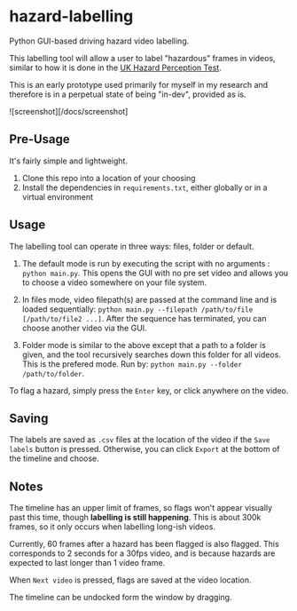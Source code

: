 # hazard-labelling

Python GUI-based driving hazard video labelling.

This labelling tool will allow a user to label "hazardous" frames in videos, similar to how it is done in the [UK Hazard Perception Test](https://www.gov.uk/theory-test/hazard-perception-test).

This is an early prototype used primarily for myself in my research and therefore is in a perpetual state of being "in-dev", provided as is.

![screenshot][/docs/screenshot]

## Pre-Usage

It's fairly simple and lightweight.

1. Clone this repo into a location of your choosing
2. Install the dependencies in `requirements.txt`, either globally or in a virtual environment

## Usage

The labelling tool can operate in three ways: files, folder or default.

1. The default mode is run by executing the script with no arguments : `python main.py`. This opens the GUI with no pre set video and allows you to choose a video somewhere on your file system.

2. In files mode, video filepath(s) are passed at the command line and is loaded sequentially: `python main.py --filepath /path/to/file [/path/to/file2 ...]`. After the sequence has terminated, you can choose another video via the GUI.

3. Folder mode is similar to the above except that a path to a folder is given, and the tool recursively searches down this folder for all videos. This is the prefered mode. Run by: `python main.py --folder /path/to/folder`.

To flag a hazard, simply press the `Enter` key, or click anywhere on the video.

## Saving

The labels are saved as `.csv` files at the location of the video if the `Save labels` button is pressed. Otherwise, you can click `Export` at the bottom of the timeline and choose.

## Notes

The timeline has an upper limit of frames, so flags won't appear visually past this time, though **labelling is still happening**. This is about 300k frames, so it only occurs when labelling long-ish videos.

Currently, 60 frames after a hazard has been flagged is also flagged. This corresponds to 2 seconds for a 30fps video, and is because hazards are expected to last longer than 1 video frame.

When `Next video` is pressed, flags are saved at the video location.

The timeline can be undocked form the window by dragging.
